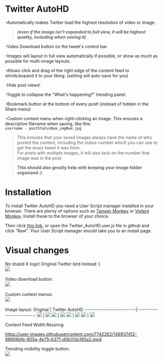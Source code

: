 # Twitter AutoHD
-Automatically makes Twitter load the highest resolution of video or image.<br/> 
>***(even if the image isn't expanded to full view, it will be highest quality, including when saving it)***<br/>

-Video Download button on the tweet's control bar.<br/>

-Images will layout in full view automatically if possible, or show as much as possible for multi-image layouts.<br/>

-Allows click and drag of the right edge of the content feed to shrink/expand it to your liking. (setting will auto-save for you)

-Hide post views!

-Toggle to collapse the "What's happening?" trending panel.

-Bookmark button at the bottom of every post! (instead of hidden in the Share menu)

-Custom context menu when right-clicking an image. This ensures a descriptive filename when saving, like this:</br>
`username - postStatusNum_imgNum.jpg`

>This ensures that your saved images always have the name of who posted the content, including the status number which you can use to get the exact tweet it was from.<br/>
>For posts with multiple images, it will also tack on the number that image was in the post.

><b>This should also greatly help with keeping your image folder organized :)</b>

# Installation
To install Twitter AutoHD you need a User Script manager installed in your browser. There are plenty of options such as [Tamper Monkey](https://www.tampermonkey.net/) or [Violent Monkey](https://github.com/violentmonkey/violentmonkey). Install these to the browser of your choice.

Then click [this link](https://github.com/Invertex/Twitter-AutoHD/raw/master/Twitter_AutoHD.user.js), or open the Twitter_AutoHD.user.js file in github and click "Raw". Your User Script manager should take you to an install page.

# Visual changes
No stupid X logo! Original Twitter bird instead :)</br>
<img src="https://cdn.discordapp.com/attachments/620469307532509195/1133032301182337054/image.png"/></br></br>
Video download button:<br/>
<img src="https://i.imgur.com/h5YeMWx.gif"/></br></br>
Custom context menus:<br/>
<a href="https://twitter.com/qt_mantis/status/1682837037135675392" target="_blank"><img src="https://i.gyazo.com/60a6ce0983f46e0d7fe360c01ee27e42.png"/></a></br></br>
Image layout:
Original           |  Twitter AutoHD
:-------------------------:|:-------------------------:
![](https://i.imgur.com/cjxXqNt.png)  |  ![](https://i.imgur.com/qsy98iZ.png)
![](https://i.imgur.com/4G9j1LV.png)  |  ![](https://i.imgur.com/feLZjrV.png)
![](https://i.imgur.com/58WQ11V.png)  |  ![](https://i.imgur.com/NmGJ0mS.png)
![](https://i.imgur.com/ktsufiJ.png)  |  ![](https://i.imgur.com/lneHyqo.png)

Content Feed Width Resizing:

https://user-images.githubusercontent.com/7742262/148937412-98806bfe-805a-4e75-b371-d0b31dcf45a2.mp4

Trending visibility toggle button:</br>
<img src="https://i.imgur.com/A3pSNxC.gif"/>
